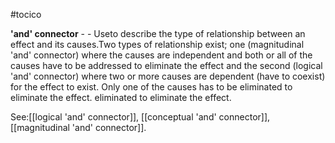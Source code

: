 #tocico

<b>'and' connector</b> -  - Useto describe the type of relationship between an effect and its causes.Two types of relationship exist; one (magnitudinal 'and' connector) where the causes are independent and both or all of the causes have to be addressed to eliminate the effect and the second (logical 'and' connector) where two or more causes are dependent (have to coexist) for the effect to exist.  Only one of the causes has to be eliminated to eliminate the effect.
eliminated to eliminate the effect.




See:[[logical 'and' connector]], [[conceptual 'and' connector]], [[magnitudinal 'and' connector]].
